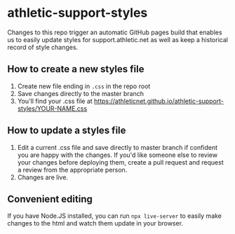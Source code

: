 # athletic-support-styles
Changes to this repo trigger an automatic GitHub pages build that enables us to easily update styles for support.athletic.net as well as keep a historical record of style changes.

## How to create a new styles file
1. Create new file ending in `.css` in the repo root
2. Save changes directly to the master branch
3. You'll find your .css file at https://athleticnet.github.io/athletic-support-styles/YOUR-NAME.css

## How to update a styles file
1. Edit a current .css file and save directly to master branch if confident you are happy with the changes. If you'd like someone else to review your changes before deploying them, create a pull request and request a review from the appropriate person.
2. Changes are live.

## Convenient editing
If you have Node.JS installed, you can run `npx live-server` to easily make changes to the html and watch them update in your browser.